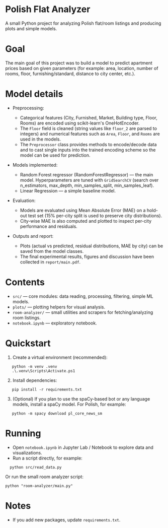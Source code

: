 # Polish Flat Analyzer

A small Python project for analyzing Polish flat/room listings and producing plots and simple models.

# Goal

The main goal of this project was to build a model to predict apartment prices based on given parameters (for example: area, location, number of rooms, floor, furnishing/standard, distance to city center, etc.).

# Model details

- Preprocessing:

  - Categorical features (City, Furnished, Market, Building type, Floor, Rooms) are encoded using scikit-learn's OneHotEncoder.
  - The `Floor` field is cleaned (string values like `floor_2` are parsed to integers) and numerical features such as `Area`, `Floor`, and `Rooms` are used in the models.
  - The `Preprocessor` class provides methods to encode/decode data and to cast single inputs into the trained encoding scheme so the model can be used for prediction.

- Models implemented:

  - Random Forest regressor (RandomForestRegressor) — the main model. Hyperparameters are tuned with `GridSearchCV` (search over n_estimators, max_depth, min_samples_split, min_samples_leaf).
  - Linear Regression — a simple baseline model.

- Evaluation:

  - Models are evaluated using Mean Absolute Error (MAE) on a hold-out test set (15% per-city split is used to preserve city distributions).
  - City-wise MAE is also computed and plotted to inspect per-city performance and residuals.

- Outputs and report:
  - Plots (actual vs predicted, residual distributions, MAE by city) can be saved from the model classes.
  - The final experimental results, figures and discussion have been collected in `report/main.pdf`.

# Contents

- `src/` — core modules: data reading, processing, filtering, simple ML models.
- `plots/` — plotting helpers for visual analysis.
- `room-analyzer/` — small utilities and scrapers for fetching/analyzing room listings.
- `notebook.ipynb` — exploratory notebook.

# Quickstart

1. Create a virtual environment (recommended):

```
   python -m venv .venv
   .\.venv\Scripts\Activate.ps1
```

2. Install dependencies:

```
   pip install -r requirements.txt
```

3. (Optional) If you plan to use the spaCy-based bot or any language models, install a spaCy model. For Polish, for example:

```
   python -m spacy download pl_core_news_sm
```

# Running

- Open `notebook.ipynb` in Jupyter Lab / Notebook to explore data and visualizations.
- Run a script directly, for example:

```
  python src/read_data.py
```

Or run the small room analyzer script:

```
python "room-analyzer/main.py"
```

# Notes

- If you add new packages, update `requirements.txt`.
